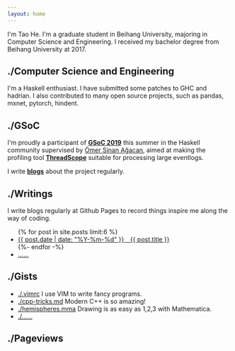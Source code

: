 ```yaml
---
layout: home
---
```


I'm Tao He. I'm a graduate student in Beihang University, majoring in
Computer Science and Engineering. I received my bachelor degree from
Beihang University at 2017.

./Computer Science and Engineering
----------------------------------

I'm a Haskell enthusiast. I have submitted some patches to GHC and hadrian.
I also contributed to many open source projects, such as pandas, mxnet,
pytorch, hindent.

./GSoC
------

I'm proudly a participant of **[GSoC 2019][5]** this summer in the Haskell community
supervised by [Ömer Sinan Ağacan][6], aimed at making the profiling tool
**[ThreadScope][7]** suitable for processing large eventlogs.

I write **[blogs](./tags/gsoc)** about the project regularly.

./Writings
----------

I write blogs regularly at Github Pages to record things inspire me along the
way of coding.

<ul>
  {% for post in site.posts limit:6 %}
    <li class="alink">
      <a href="{{ post.url }}" class="red-link">
        {{ post.date | date: "%Y-%m-%d" }}&emsp;{{ post.title }}
      </a>
    </li>
  {%- endfor -%}
  <li class="alink"><a href="./blog/" class="red-link">&hellip;&hellip;</a></li>
</ul>

./Gists
-------

+ [./.vimrc][1] I use VIM to write fancy programs.
+ [./cpp-tricks.md][2] Modern C++ is so amazing!
+ [./hemispheres.mma][3] Drawing is as easy as 1,2,3 with Mathematica.
+ [./&hellip;&hellip;][4]

./Pageviews
-----------

[1]: https://gist.github.com/sighingnow/086ac1b32f8ea3ba84d4
[2]: https://gist.github.com/sighingnow/505d3d5c82237741b4a18147b2f84811
[3]: https://gist.github.com/sighingnow/96946f539342085a0759474d5389af7a
[4]: https://gist.github.com/sighingnow
[5]: https://summerofcode.withgoogle.com
[6]: https://osa1.net/
[7]: https://wiki.haskell.org/ThreadScope
